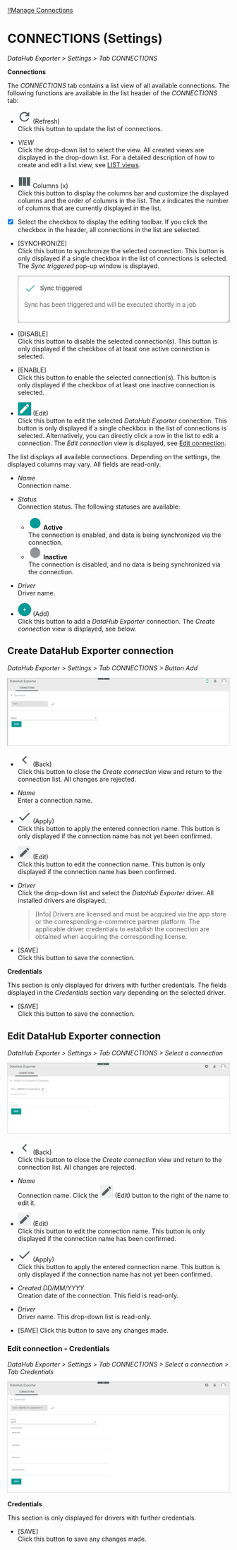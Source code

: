 [!!Manage Connections](../UserInterface/02a_Connections.md)

# CONNECTIONS (Settings)

*DataHub Exporter > Settings > Tab CONNECTIONS*

**Connections**

The *CONNECTIONS* tab contains a list view of all available connections.
The following functions are available in the list header of the *CONNECTIONS* tab:

- ![Refresh](../../Assets/Icons/Refresh01.png "[Refresh]") (Refresh)   
    Click this button to update the list of connections.

- *VIEW*   
    Click the drop-down list to select the view. All created views are displayed in the drop-down list. For a detailed description of how to create and edit a list view, see [LIST views](../../Core1Platform/UserInterface/03_ViewsLIST.md).  

- ![Columns](../../Assets/Icons/Columns.png "[Columns]") Columns (x)   
    Click this button to display the columns bar and customize the displayed columns and the order of columns in the list. The *x* indicates the number of columns that are currently displayed in the list.

- [x]     
    Select the checkbox to display the editing toolbar. If you click the checkbox in the header, all connections in the list are selected.


- [SYNCHRONIZE]  
    Click this button to synchronize the selected connection. This button is only displayed if a single checkbox in the list of connections is selected. The *Sync triggered* pop-up window is displayed.

    ![Sync triggered](../../Assets/Screenshots/Channels/Settings/Connections/SyncTriggered.png "[Sync triggered]")

- [DISABLE]  
    Click this button to disable the selected connection(s). This button is only displayed if the checkbox of at least one active connection is selected.

- [ENABLE]  
    Click this button to enable the selected connection(s). This button is only displayed if the checkbox of at least one inactive connection is selected. 

- ![Edit](../../Assets/Icons/Edit01.png "[Edit]") (Edit)  
    Click this button to edit the selected *DataHub Exporter* connection. This button is only displayed if a single checkbox in the list of connections is selected. Alternatively, you can directly click a row in the list to edit a connection. The *Edit connection* view is displayed, see [Edit connection](#edit-datahub-exporter-connection).

The list displays all available connections. Depending on the settings, the displayed columns may vary. All fields are read-only.

- *Name*  
    Connection name.

- *Status*  
    Connection status. The following statuses are available:
    - ![Status](../../Assets/Icons/Status01.png "[Status]") **Active**   
        The connection is enabled, and data is being synchronized via the connection.
    - ![Status](../../Assets/Icons/Status04.png "[Status]") **Inactive**   
        The connection is disabled, and no data is being synchronized via the connection.   

- *Driver*  
    Driver name.

- ![Add](../../Assets/Icons/Plus01.png "[Add]") (Add)  
    Click this button to add a *DataHub Exporter* connection. The *Create connection* view is displayed, see below.



## Create DataHub Exporter connection

*DataHub Exporter > Settings > Tab CONNECTIONS > Button Add*

![Create connection](../../Assets/Screenshots/EDI/UserInterface/CreateConnection.png "[Create connection]")

- ![Back](../../Assets/Icons/Back02.png "[Back]") (Back)   
    Click this button to close the *Create connection* view and return to the connection list. All changes are rejected.

- *Name*   
    Enter a connection name.

- ![Apply](../../Assets/Icons/Check.png "[Apply]") (Apply)  
    Click this button to apply the entered connection name. This button is only displayed if the connection name has not yet been confirmed. 

-  ![Edit](../../Assets/Icons/Edit02.png "[Edit]") (Edit)  
    Click this button to edit the connection name. This button is only displayed if the connection name has been confirmed. 

- *Driver*  
    Click the drop-down list and select the *DataHub Exporter* driver. All installed drivers are displayed.  
    > [Info] Drivers are licensed and must be acquired via the app store or the corresponding e-commerce partner platform. The applicable driver credentials to establish the connection are obtained when acquiring the corresponding license.

- [SAVE]   
   Click this button to save the connection. 


**Credentials**

This section is only displayed for drivers with further credentials. The fields displayed in the *Credentials* section vary depending on the selected driver.

- [SAVE]   
   Click this button to save the connection.



## Edit DataHub Exporter connection

*DataHub Exporter > Settings > Tab CONNECTIONS > Select a connection*

![Edit connection](../../Assets/Screenshots/EDI/UserInterface/EditConnection.png "[Edit connection]")

- ![Back](../../Assets/Icons/Back02.png "[Back]") (Back)   
    Click this button to close the *Create connection* view and return to the connection list. All changes are rejected.

- *Name*   
    Connection name. Click the ![Edit](../../Assets/Icons/Edit02.png "[Edit]") (Edit) button to the right of the name to edit it.

-  ![Edit](../../Assets/Icons/Edit02.png "[Edit]") (Edit)  
    Click this button to edit the connection name. This button is only displayed if the connection name has been confirmed.

- ![Apply](../../Assets/Icons/Check.png "[Apply]") (Apply)  
    Click this button to apply the entered connection name. This button is only displayed if the connection name has not yet been confirmed. 

- *Created DD/MM/YYYY*    
   Creation date of the connection. This field is read-only.

- *Driver*  
    Driver name. This drop-down list is read-only.

- [SAVE]
   Click this button to save any changes made.   

### Edit connection - Credentials

*DataHub Exporter > Settings > Tab CONNECTIONS > Select a connection > Tab Credentials*

![Edit DataHub Exporter credentials](../../Assets/Screenshots/EDI/UserInterface/CreateConnectionCredentials.png "[Edit DataHub Exporter credentials]")

**Credentials**

This section is only displayed for drivers with further credentials.

- [SAVE]   
   Click this button to save any changes made.   